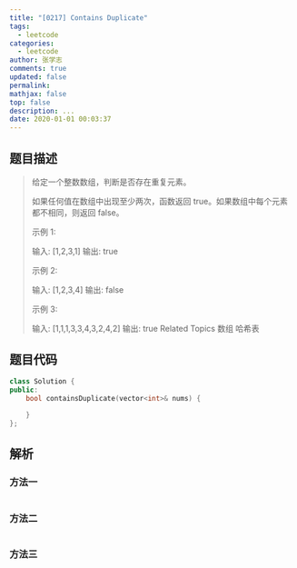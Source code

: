 ```yaml
---
title: "[0217] Contains Duplicate"
tags:
  - leetcode
categories:
  - leetcode
author: 张学志
comments: true
updated: false
permalink:
mathjax: false
top: false
description: ...
date: 2020-01-01 00:03:37
---
```


## 题目描述

> 给定一个整数数组，判断是否存在重复元素。 
> 
> 如果任何值在数组中出现至少两次，函数返回 true。如果数组中每个元素都不相同，则返回 false。 
> 
> 示例 1: 
> 
> 输入: [1,2,3,1]
> 输出: true 
> 
> 示例 2: 
> 
> 输入: [1,2,3,4]
> 输出: false 
> 
> 示例 3: 
> 
> 输入: [1,1,1,3,3,4,3,2,4,2]
> 输出: true 
> Related Topics 数组 哈希表

## 题目代码

```cpp
class Solution {
public:
    bool containsDuplicate(vector<int>& nums) {
        
    }
};
```

## 解析

### 方法一

```cpp

```

### 方法二

```cpp

```

### 方法三

```cpp

```

